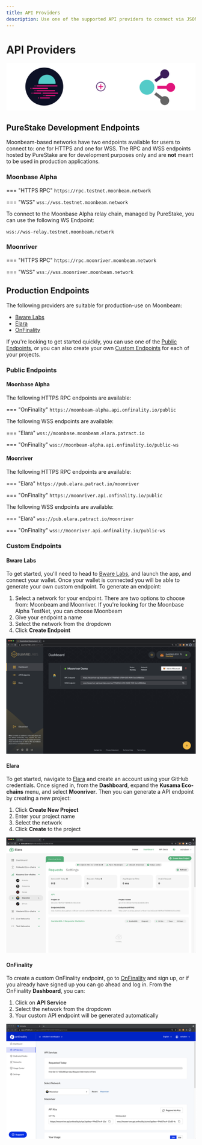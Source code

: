 ```yaml
---
title: API Providers
description: Use one of the supported API providers to connect via JSON RPC and WSS endpoints to Moonbeam-based networks.
---
```


# API Providers

![API Providers banner](/images/builders/get-started/api-providers/api-providers-banner.png)

## PureStake Development Endpoints

Moonbeam-based networks have two endpoints available for users to connect to: one for HTTPS and one for WSS. The RPC and WSS endpoints hosted by PureStake are for development purposes only and are **not** meant to be used in production applications.

### Moonbase Alpha

=== "HTTPS RPC"
    ```
    https://rpc.testnet.moonbeam.network
    ```

=== "WSS"
    ```
    wss://wss.testnet.moonbeam.network
    ```

To connect to the Moonbase Alpha relay chain, managed by PureStake, you can use the following WS Endpoint:

```
wss://wss-relay.testnet.moonbeam.network
```

### Moonriver

=== "HTTPS RPC"
    ```
    https://rpc.moonriver.moonbeam.network
    ```

=== "WSS"
    ```
    wss://wss.moonriver.moonbeam.network
    ```

## Production Endpoints

The following providers are suitable for production-use on Moonbeam:

- [Bware Labs](https://bwarelabs.com/)
- [Elara](https://elara.patract.io/)
- [OnFinality](https://onfinality.io/)

If you're looking to get started quickly, you can use one of the [Public Endpoints](#public-endpoints), or you can also create your own [Custom Endpoints](#custom-endpoints) for each of your projects.

### Public Endpoints

#### Moonbase Alpha

The following HTTPS RPC endpoints are available:

=== "OnFinality"
    ```
    https://moonbeam-alpha.api.onfinality.io/public
    ```

The following WSS endpoints are available:

=== "Elara"
    ```
    wss://moonbase.moonbeam.elara.patract.io
    ```

=== "OnFinality"
    ```
    wss://moonbeam-alpha.api.onfinality.io/public-ws
    ```

#### Moonriver

The following HTTPS RPC endpoints are available:

=== "Elara"
    ```
    https://pub.elara.patract.io/moonriver
    ```
    
=== "OnFinality"
    ```
    https://moonriver.api.onfinality.io/public
    ```

The following WSS endpoints are available:

=== "Elara"
    ```
    wss://pub.elara.patract.io/moonriver
    ```

=== "OnFinality"
    ```
    wss://moonriver.api.onfinality.io/public-ws
    ```

### Custom Endpoints

#### Bware Labs

To get started, you'll need to head to [Bware Labs](https://app.bwarelabs.com/), and launch the app, and connect your wallet. Once your wallet is connected you will be able to generate your own custom endpoint. To generate an endpoint:

1. Select a network for your endpoint. There are two options to choose from: Moonbeam and Moonriver. If you're looking for the Moonbase Alpha TestNet, you can choose Moonbeam 
2. Give your endpoint a name
3. Select the network from the dropdown
4. Click **Create Endpoint**

![Bware Labs](/images/builders/get-started/api-providers/api-providers-1.png)

#### Elara

To get started, navigate to [Elara](https://elara.patract.io/) and create an account using your GitHub credentials. Once signed in, from the **Dashboard**, expand the **Kusama Eco-chains** menu, and select **Moonriver**. Then you can generate a API endpoint by creating a new project:

1. Click **Create New Project**
2. Enter your project name
3. Select the network
4. Click **Create** to the project

![Elara](/images/builders/get-started/api-providers/api-providers-2.png)

#### OnFinality

To create a custom OnFinality endpoint, go to [OnFinality](https://onfinality.io/) and sign up, or if you already have signed up you can go ahead and log in. From the OnFinality **Dashboard**, you can:

1. Click on **API Service**
2. Select the network from the dropdown
3. Your custom API endpoint will be generated automatically

![OnFinality](/images/builders/get-started/api-providers/api-providers-3.png)
